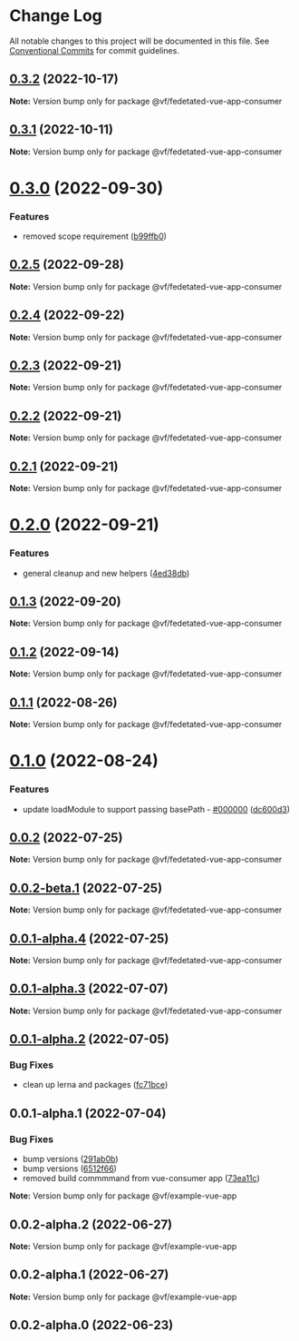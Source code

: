 # Change Log

All notable changes to this project will be documented in this file.
See [Conventional Commits](https://conventionalcommits.org) for commit guidelines.

## [0.3.2](https://vfuk-digital.visualstudio.com/Digital/_git/lib-web-federation-utils/compare/@vf/fedetated-vue-app-consumer@0.3.1...@vf/fedetated-vue-app-consumer@0.3.2) (2022-10-17)

**Note:** Version bump only for package @vf/fedetated-vue-app-consumer





## [0.3.1](https://vfuk-digital.visualstudio.com/Digital/_git/lib-web-federation-utils/compare/@vf/fedetated-vue-app-consumer@0.3.0...@vf/fedetated-vue-app-consumer@0.3.1) (2022-10-11)

**Note:** Version bump only for package @vf/fedetated-vue-app-consumer





# [0.3.0](https://vfuk-digital.visualstudio.com/Digital/_git/lib-web-federation-utils/compare/@vf/fedetated-vue-app-consumer@0.2.5...@vf/fedetated-vue-app-consumer@0.3.0) (2022-09-30)


### Features

* removed scope requirement ([b99ffb0](https://vfuk-digital.visualstudio.com/Digital/_git/lib-web-federation-utils/commits/b99ffb00171f44e1c3a97c6806decff6f11b4af1))





## [0.2.5](https://vfuk-digital.visualstudio.com/Digital/_git/lib-web-federation-utils/compare/@vf/fedetated-vue-app-consumer@0.2.4...@vf/fedetated-vue-app-consumer@0.2.5) (2022-09-28)

**Note:** Version bump only for package @vf/fedetated-vue-app-consumer





## [0.2.4](https://vfuk-digital.visualstudio.com/Digital/_git/lib-web-federation-utils/compare/@vf/fedetated-vue-app-consumer@0.2.3...@vf/fedetated-vue-app-consumer@0.2.4) (2022-09-22)

**Note:** Version bump only for package @vf/fedetated-vue-app-consumer





## [0.2.3](https://vfuk-digital.visualstudio.com/Digital/_git/lib-web-federation-utils/compare/@vf/fedetated-vue-app-consumer@0.2.2...@vf/fedetated-vue-app-consumer@0.2.3) (2022-09-21)

**Note:** Version bump only for package @vf/fedetated-vue-app-consumer





## [0.2.2](https://vfuk-digital.visualstudio.com/Digital/_git/lib-web-federation-utils/compare/@vf/fedetated-vue-app-consumer@0.2.1...@vf/fedetated-vue-app-consumer@0.2.2) (2022-09-21)

**Note:** Version bump only for package @vf/fedetated-vue-app-consumer





## [0.2.1](https://vfuk-digital.visualstudio.com/Digital/_git/lib-web-federation-utils/compare/@vf/fedetated-vue-app-consumer@0.2.0...@vf/fedetated-vue-app-consumer@0.2.1) (2022-09-21)

**Note:** Version bump only for package @vf/fedetated-vue-app-consumer





# [0.2.0](https://vfuk-digital.visualstudio.com/Digital/_git/lib-web-federation-utils/compare/@vf/fedetated-vue-app-consumer@0.1.3...@vf/fedetated-vue-app-consumer@0.2.0) (2022-09-21)


### Features

* general cleanup and new helpers ([4ed38db](https://vfuk-digital.visualstudio.com/Digital/_git/lib-web-federation-utils/commits/4ed38db296f26f37b6f81fca04c7034488013ea4))





## [0.1.3](https://vfuk-digital.visualstudio.com/Digital/_git/lib-web-federation-utils/compare/@vf/fedetated-vue-app-consumer@0.1.2...@vf/fedetated-vue-app-consumer@0.1.3) (2022-09-20)

**Note:** Version bump only for package @vf/fedetated-vue-app-consumer





## [0.1.2](https://vfuk-digital.visualstudio.com/Digital/_git/lib-web-federation-utils/compare/@vf/fedetated-vue-app-consumer@0.1.1...@vf/fedetated-vue-app-consumer@0.1.2) (2022-09-14)

**Note:** Version bump only for package @vf/fedetated-vue-app-consumer





## [0.1.1](https://vfuk-digital.visualstudio.com/Digital/_git/lib-web-federation-utils/compare/@vf/fedetated-vue-app-consumer@0.1.0...@vf/fedetated-vue-app-consumer@0.1.1) (2022-08-26)

**Note:** Version bump only for package @vf/fedetated-vue-app-consumer





# [0.1.0](https://vfuk-digital.visualstudio.com/Digital/_git/lib-web-federation-utils/compare/@vf/fedetated-vue-app-consumer@0.0.2...@vf/fedetated-vue-app-consumer@0.1.0) (2022-08-24)


### Features

* update loadModule to support passing basePath - [#000000](https://vfuk-digital.visualstudio.com/Digital/_git/lib-web-federation-utils/issues/000000) ([dc600d3](https://vfuk-digital.visualstudio.com/Digital/_git/lib-web-federation-utils/commits/dc600d3318c8d2de11f5886b0e99d9a8604bc3da))





## [0.0.2](https://vfuk-digital.visualstudio.com/Digital/_git/lib-web-federation-utils/compare/@vf/fedetated-vue-app-consumer@0.0.1-alpha.2...@vf/fedetated-vue-app-consumer@0.0.2) (2022-07-25)

**Note:** Version bump only for package @vf/fedetated-vue-app-consumer





## [0.0.2-beta.1](https://vfuk-digital.visualstudio.com/Digital/_git/lib-web-federation-utils/compare/@vf/fedetated-vue-app-consumer@0.0.1-alpha.3...@vf/fedetated-vue-app-consumer@0.0.2-beta.1) (2022-07-25)

**Note:** Version bump only for package @vf/fedetated-vue-app-consumer





## [0.0.1-alpha.4](https://dev.azure.com/vfuk-digital/Digital/_git/lib-web-federation-utils/compare/@vf/fedetated-vue-app-consumer@0.0.1-alpha.3...@vf/fedetated-vue-app-consumer@0.0.1-alpha.4) (2022-07-25)

**Note:** Version bump only for package @vf/fedetated-vue-app-consumer





## [0.0.1-alpha.3](https://vfuk-digital.visualstudio.com/Digital/_git/lib-web-federation-utils/compare/@vf/fedetated-vue-app-consumer@0.0.1-alpha.2...@vf/fedetated-vue-app-consumer@0.0.1-alpha.3) (2022-07-07)

**Note:** Version bump only for package @vf/fedetated-vue-app-consumer





## [0.0.1-alpha.2](https://vfuk-digital.visualstudio.com/Digital/_git/lib-web-federation-utils/compare/@vf/fedetated-vue-app-consumer@0.0.1-alpha.1...@vf/fedetated-vue-app-consumer@0.0.1-alpha.2) (2022-07-05)


### Bug Fixes

* clean up lerna and packages ([fc71bce](https://vfuk-digital.visualstudio.com/Digital/_git/lib-web-federation-utils/commits/fc71bceea2880b9d479d95903c6eea67fc2ee27f))





## 0.0.1-alpha.1 (2022-07-04)


### Bug Fixes

* bump versions ([291ab0b](https://vfuk-digital.visualstudio.com/Digital/_git/lib-web-federation-utils/commits/291ab0baf7d61d80547fdef3342d603a6abe5867))
* bump versions ([6512f66](https://vfuk-digital.visualstudio.com/Digital/_git/lib-web-federation-utils/commits/6512f660e099bbd478e17ed78cb38010bf8e37ab))
* removed build commmmand  from vue-consumer app ([73ea11c](https://vfuk-digital.visualstudio.com/Digital/_git/lib-web-federation-utils/commits/73ea11c2b984c567b6bda9d76cad3d16f94793cb))






**Note:** Version bump only for package @vf/example-vue-app





## 0.0.2-alpha.2 (2022-06-27)

**Note:** Version bump only for package @vf/example-vue-app





## 0.0.2-alpha.1 (2022-06-27)

**Note:** Version bump only for package @vf/example-vue-app





## 0.0.2-alpha.0 (2022-06-23)
